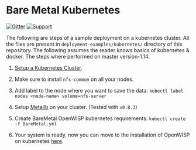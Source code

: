 # Bare Metal Kubernetes

[![Gitter](https://img.shields.io/gitter/room/openwisp/general.svg)](https://gitter.im/openwisp/dockerize-openwisp)
[![Support](https://img.shields.io/badge/support-orange.svg)](http://openwisp.org/support.html)

The following are steps of a sample deployment on a kubernetes cluster. All the files are present in `deployment-examples/kubernetes/` directory of this repository.
The following assumes the reader knows basics of kubernetes & docker.
The steps where performed on master version-1.14.

1. [Setup a Kubernetes Cluster](https://blog.alexellis.io/kubernetes-in-10-minutes/).

2. Make sure to install `nfs-common` on all your nodes.

3. Add label to the node where you want to save the data: `kubectl label nodes <node-name> volume=nfs-server`

4. Setup [Metallb](https://metallb.universe.tf/) on your cluster. (Tested with `v0.8.3`)

5. Create BareMetal OpenWISP kubernetes requirements: `kubectl create -f BareMetal.yml`

6. Your system is ready, now you can move to the installation of OpenWISP on kubernetes [here](KUBERNETES.md).
